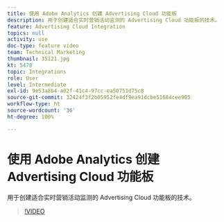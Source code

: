 ```yaml
---
title: 使用 Adobe Analytics 创建 Advertising Cloud 功能板
description: 用于创建适合实时营销活动监测的 Advertising Cloud 功能板的技术。
feature: Advertising Cloud Integration
topics: null
activity: use
doc-type: feature video
team: Technical Marketing
thumbnail: 35121.jpg
kt: 5478
topic: Integrations
role: User
level: Intermediate
exl-id: 9e53a8b4-a02f-41c4-97cc-ea50751d75c8
source-git-commit: 32424f3f2b05952fe4df9ea91dcbe51684cee905
workflow-type: ht
source-wordcount: '36'
ht-degree: 100%

---
```


# 使用 Adobe Analytics 创建 Advertising Cloud 功能板

用于创建适合实时营销活动监测的 Advertising Cloud 功能板的技术。

>[!VIDEO](https://video.tv.adobe.com/v/35121/?quality=12&learn=on)
